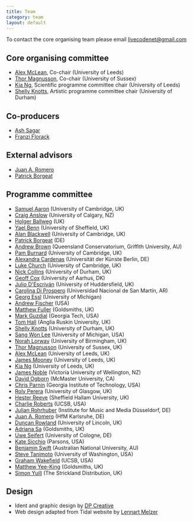 ```yaml
---
title: Team
category: team
layout: default
---
```


To contact the core organising team please email [livecodenet@gmail.com](mailto:livecodenet@gmail.com)

## Core organising committee

* [Alex McLean](http://music.leeds.ac.uk/people/alex-mclean/), Co-chair (University of Leeds)
* [Thor Magnusson](http://www.sussex.ac.uk/profiles/164902), Co-chair (University of Sussex)
* [Kia Ng](http://music.leeds.ac.uk/people/kia-ng/), Scientific programme committee chair (University of Leeds)
* [Shelly Knotts](https://shellyknotts.wordpress.com/), Artistic programme committee chair (University of Durham)

## Co-producers

* [Ash Sagar](http://ashleysagar.com/)
* [Franzi Florack](http://exploringfilmliteracy.blogspot.co.uk/)

## External advisors

* [Juan A. Romero](http://www.rukano.de/)
* [Patrick Borgeat](http://www.cappel-nord.de/)

## Programme committee

* [Samuel Aaron](http://sam.aaron.name) (University of Cambridge, UK)
* [Craig Anslow](http://homepages.ecs.vuw.ac.nz/~craig/Site/Home.html) (University of Calgary, NZ)
* [Holger Ballweg](http://uiae.de/) (UK)
* [Yael Benn](https://www.sheffield.ac.uk/psychology/staff/research/yael-benn) (University of Sheffield, UK)
* [Alan Blackwell](http://www.cl.cam.ac.uk/~afb21/) (University of Cambridge, UK)
* [Patrick Borgeat](http://www.cappel-nord.de/b/) (DE)
* [Andrew Brown](http://andrewrbrown.net.au) (Queensland Conservatorium, Griffith University, AU)
* [Pam Burnard](http://www.educ.cam.ac.uk/people/staff/burnard/) (University of Cambridge, UK)
* [Alexandra Cardenas](http://cargocollective.com/tiemposdelruido) (Universität der Künste Berlin, DE)
* [Luke Church](http://www.luke.church.name) (University of Cambridge, UK)
* [Nick Collins](https://www.dur.ac.uk/music/staff/profile/?id=11477) (University of Durham, UK)
* [Geoff Cox](http://pure.au.dk/portal/en/persons/id%2812ea26ce-0032-475a-b951-74c8ba44d239%29.html) (University of Aarhus, DK)
* [Julio D'Escriván](https://www.hud.ac.uk/ourstaff/profile/index.php?staffuid=smusjd3) (University of Huddersfield, UK)
* [Carolina Di Prospero](https://diprosper.wordpress.com/) (Universidad Nacional de San Martín, AR)
* [Georg Essl](http://web.eecs.umich.edu/~gessl/) (University of Michigan)
* [Andrew Fischer](https://github.com/andyfischer) (USA)
* [Matthew Fuller](http://www.gold.ac.uk/cultural-studies/staff/m-fuller/) (Goldsmiths, UK)
* [Mark Guzdial](http://www.cc.gatech.edu/fac/mark.guzdial/) (Georgia Tech, USA)
* [Tom Hall](http://ww2.anglia.ac.uk/ruskin/en/home/faculties/alss/deps/mpa/staff/dr_tom_hall.html) (Anglia Ruskin University, UK)
* [Shelly Knotts](http://shelly-knotts.wordpress.com) (University of Durham, UK)
* [Sang Won Lee](http://sangwonlee.com) (University of Michigan, USA)
* [Norah Lorway](http://www.norahlorway.com) (University of Birmingham, UK)
* [Thor Magnusson](http://www.ixi-audio.net) (University of Sussex, UK)
* [Alex McLean](http://yaxu.org/) (University of Leeds, UK)
* [James Mooney](http://music.leeds.ac.uk/people/james-mooney/) (University of Leeds, UK)
* [Kia Ng](http://www.kcng.org) (University of Leeds, UK)
* [James Noble](http://ecs.vuw.ac.nz/~kjx/) (Victoria University of Wellington, NZ)
* [David Ogborn](http://csmm.mcmaster.ca/faculty/profile_ogborn.html) (McMaster University, CA)
* [Chris Parnin](http://www.cc.gatech.edu/~vector) (Georgia Institute of Technology, USA)
* [Roly Perera](http://dynamicaspects.org/) (University of Glasgow, UK)
* [Hester Reeve](http://www.shu.ac.uk/research/c3ri/people/hester-reeve) (Sheffield Hallam University, UK)
* [Charlie Roberts](http://charlie-roberts.com/) (UCSB, USA)
* [Julian Rohrhuber](http://musikundmedien.net/en/studies/faculty/julian-rohrhuber/) (Institute for Music and Media Düsseldorf, DE)
* [Juan A. Romero](http://www.rukano.de/) (HfM Karlsruhe, DE)
* [Duncan Rowland](http://staff.lincoln.ac.uk/drowland) (University of Lincoln, UK)
* [Adriana Sa](http://adrianasa.planetaclix.pt/) (Goldsmiths, UK)
* [Uwe Seifert](http://uk-online.uni-koeln.de/cgi-bin/show.pl/page?uni=1&i_nr=19&id=230) (University of Cologne, DE)
* [Kate Sicchio](http://sicchio.com/) (Parsons, USA)
* [Benjamin Swift](http://benswift.me/) (Australian National University, AU)
* [Steve Tanimoto](http://www.cs.washington.edu/people/faculty/tanimoto) (University of Washington, USA)
* [Graham Wakefield](http://www.mat.ucsb.edu/~wakefield/) (UCSB, USA)
* [Matthew Yee-King](http://www.gold.ac.uk/computing/staff/m-yee-king/) (Goldsmiths, UK)
* [Simon Yuill](http://www.lipparosa.org/) (The Strickland Distribution, UK)

## Design

* Ident and graphic design by [DP Creative](http://www.dp-creative.co.uk/)
* Web design adapted from Tidal website by [Lennart Melzer](https://github.com/lennart)
